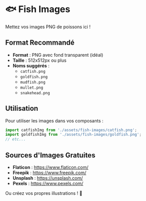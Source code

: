 # 🐟 Fish Images

Mettez vos images PNG de poissons ici !

## Format Recommandé

- **Format** : PNG avec fond transparent (idéal)
- **Taille** : 512x512px ou plus
- **Noms suggérés** :
  - `catfish.png`
  - `goldfish.png`
  - `mudfish.png`
  - `mullet.png`
  - `snakehead.png`

## Utilisation

Pour utiliser les images dans vos composants :

```javascript
import catfishImg from './assets/fish-images/catfish.png';
import goldfishImg from './assets/fish-images/goldfish.png';
// etc...
```

## Sources d'Images Gratuites

- **Flaticon** : https://www.flaticon.com/
- **Freepik** : https://www.freepik.com/
- **Unsplash** : https://unsplash.com/
- **Pexels** : https://www.pexels.com/

Ou créez vos propres illustrations ! 🎨
